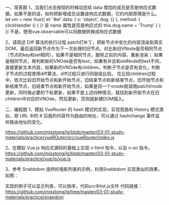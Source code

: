 一、简答题
1、当我们点击按钮的时候动态给 data 增加的成员是否是响应式数据，如果不是的话，如何把新增成员设置成响应式数据，它的内部原理是什么。
let vm = new Vue({
 el: '#el'
 data: {
  o: 'object',
  dog: {}
 },
 method: {
  clickHandler () {
   // 该 name 属性是否是响应式的
   this.dog.name = 'Trump'
  }
 }
})
 不是，使用vue.observable可以将数据转换成响应式数据

2、请简述 Diff 算法的执行过程
 patch打补丁，把新节点中变化的内容渲染到真实DOM，最后返回新节点作为下一次处理的旧节点。对比新旧VNode是否相同节点（节点的key和sel相同），如果不是相同节点，删除之前的内容，重新渲染；
如果是相同节点，再判断新的VNOde是否有text，如果有并且和oldNode的text不同，直接更新文本内容，如果新的VNOde有children，判断子节点是否有变化，判断子节点的过程使用diff算法，diff过程只进行同层级比较。
在比较children过程中，依次比较旧开始节点和新开始节点，旧结束节点和新结束节点，旧开始节点和新结束节点，旧结束节点和新开始节点，如果是同一个vnode就调用patchVnode更新，同时做必要的下标更新，如果不是上述四种情况，就找到新开始节点在旧children中对应的VNOde，然后更新，否则就新建DOM插入。

二、编程题
1、模拟 VueRouter 的 hash 模式的实现，实现思路和 History 模式类似，把 URL 中的 # 后面的内容作为路由的地址，可以通过 hashchange 事件监听路由地址的变化。
 
 https://github.com/misstong/lg/blob/master/03-01-study-materials/practice/vueROuter/src/vueRouter/index.js

2、在模拟 Vue.js 响应式源码的基础上实现 v-html 指令，以及 v-on 指令。
 https://github.com/misstong/lg/blob/master/03-01-study-materials/practice/vue/js/vue.js

3、参考 Snabbdom 提供的电影列表的示例，利用Snabbdom 实现类似的效果，如图：

实现的例子可以显示列表，可以排序，代码src中list.js文件
代码链接：
https://github.com/misstong/lg/tree/master/03-01-study-materials/practice/snapdom


